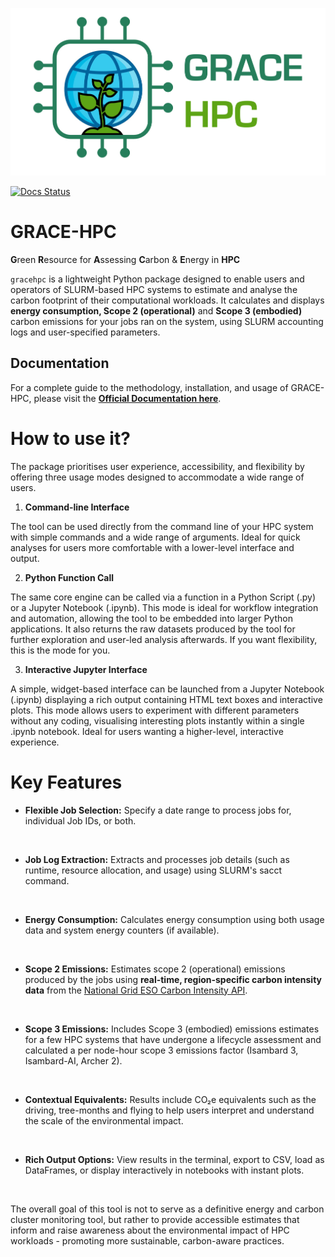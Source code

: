 
![GRACE-HPC logo](docs/logo.png)

[![Docs Status](https://img.shields.io/readthedocs/grace-hpc/latest?label=Documentation)](https://grace-hpc.readthedocs.io/en/latest/?badge=latest)

# GRACE-HPC

**G**reen **R**esource for **A**ssessing **C**arbon & **E**nergy in **HPC**

`gracehpc` is a lightweight Python package designed to enable users and operators of SLURM-based HPC systems to estimate and analyse the carbon footprint of their computational workloads. It calculates and displays **energy consumption, Scope 2 (operational)** and **Scope 3 (embodied)** carbon emissions for your jobs ran on the system, using SLURM accounting logs and user-specified parameters.

## Documentation 

For a complete guide to the methodology, installation, and usage of GRACE-HPC, please visit the [**Official Documentation here**](https://grace-hpc.readthedocs.io/en/latest/).

# How to use it?

The package prioritises user experience, accessibility, and flexibility by offering three usage modes designed to accommodate a wide range of users.

1. **Command-line Interface**

The tool can be used directly from the command line of your HPC system with simple commands and a wide range of arguments. Ideal for quick analyses for users more comfortable with a lower-level interface and output.

2. **Python Function Call**

The same core engine can be called via a function in a Python Script (.py) or a Jupyter Notebook (.ipynb). This mode is ideal for workflow integration and automation, allowing the tool to be embedded into larger Python applications. It also returns the raw datasets produced by the tool for further exploration and user-led analysis afterwards. If you want flexibility, this is the mode for you.

3. **Interactive Jupyter Interface**

A simple, widget-based interface can be launched from a Jupyter Notebook (.ipynb) displaying a rich output containing HTML text boxes and interactive plots. This mode allows users to experiment with different parameters without any coding, visualising interesting plots instantly within a single .ipynb notebook. Ideal for users wanting a higher-level, interactive experience.


# Key Features 

- **Flexible Job Selection:** Specify a date range to process jobs for, individual Job IDs, or both.
<br>

- **Job Log Extraction:** Extracts and processes job details (such as runtime, resource allocation, and usage) using SLURM's sacct command.
<br>

- **Energy Consumption:** Calculates energy consumption using both usage data and system energy counters (if available).
<br>

- **Scope 2 Emissions:** Estimates scope 2 (operational) emissions produced by the jobs using **real-time, region-specific carbon intensity data** from the [National Grid ESO Carbon Intensity API](https://carbonintensity.org.uk).
<br>

- **Scope 3 Emissions:** Includes Scope 3 (embodied) emissions estimates for a few HPC systems that have undergone a lifecycle assessment and calculated a per node-hour scope 3 emissions factor (Isambard 3, Isambard-AI, Archer 2).
<br>

- **Contextual Equivalents:** Results include CO₂e equivalents such as the driving, tree-months and flying to help users interpret and understand the scale of the environmental impact.
<br>

- **Rich Output Options:** View results in the terminal, export to CSV, load as DataFrames, or display interactively in notebooks with instant plots.
<br>

The overall goal of this tool is not to serve as a definitive energy and carbon cluster monitoring tool, but rather to provide accessible estimates that inform and raise awareness about the environmental impact of HPC workloads - promoting more sustainable, carbon-aware practices.
